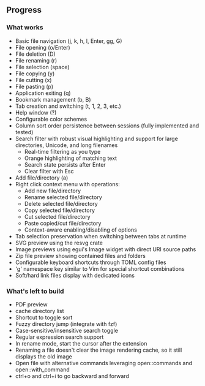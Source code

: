 ## Progress

### What works
*   Basic file navigation (j, k, h, l, Enter, gg, G)
*   File opening (o/Enter)
*   File deletion (D)
*   File renaming (r)
*   File selection (space)
*   File copying (y)
*   File cutting (x)
*   File pasting (p)
*   Application exiting (q)
*   Bookmark management (b, B)
*   Tab creation and switching (t, 1, 2, 3, etc.)
*   Help window (?)
*   Configurable color schemes
*   Column sort order persistence between sessions (fully implemented and tested)
*   Search filter with robust visual highlighting and support for large directories, Unicode, and long filenames
    - Real-time filtering as you type
    - Orange highlighting of matching text
    - Search state persists after Enter
    - Clear filter with Esc
*   Add file/directory (a)
*   Right click context menu with operations:
    - Add new file/directory
    - Rename selected file/directory
    - Delete selected file/directory
    - Copy selected file/directory
    - Cut selected file/directory
    - Paste copied/cut file/directory
    - Context-aware enabling/disabling of options
*   Tab selection preservation when switching between tabs at runtime
*   SVG preview using the resvg crate
*   Image previews using egui's Image widget with direct URI source paths
*   Zip file preview showing contained files and folders
*   Configurable keyboard shortcuts through TOML config files
*   'g' namespace key similar to Vim for special shortcut combinations
*   Soft/hard link files display with dedicated icons

### What's left to build
*   PDF preview
*   cache directory list
*   Shortcut to toggle sort
*   Fuzzy directory jump (integrate with fzf)
*   Case-sensitive/insensitive search toggle
*   Regular expression search support
*   In rename mode, start the cursor after the extension
*   Renaming a file doesn't clear the image rendering cache, so it still displays the old image
*   Open file with alternative commands leveraging open::commands and open::with_command
*   ctrl+o and ctrl+i to go backward and forward